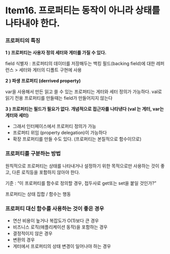# Item16. 프로퍼티는 동작이 아니라 상태를 나타내야 한다.

### 프로퍼티의 특징

**1 ) 프로퍼티는 사용자 정의 세터와 게터를 가질 수 있다.**

field 식별자 : 프로퍼티의 데이터를 저장해두는 백킹 필드(backing field)에 대한 레퍼런스 > 세터와 게터의 디폴트 구현에 사용

**2 ) 파생 프로퍼티 (derrived property)**

var을 사용해서 만든 읽고 쓸 수 있는 프로퍼티는 게터와 세터 정의가 가능하다.
val로 읽기 전용 프로퍼티를 만들때는 field가 만들어지지 않는다

**3 ) 프로퍼티는 필드가 필요가 없다. 개념적으로 접근자를 나타낸다 (val 는 게터, var는 게터와 세터)**

- 그래서 인터페이스에서 프로퍼티 정의가 가능
- 프로퍼티 위임 (property delegation)이 가능하다
- 확장 프로퍼티를 만들 수도 있다. (프로퍼티는 본질적으로 함수이므로)

 

### 프로퍼티를 구분하는 방법

원칙적으로 프로퍼티는 상태를 나타내거나 설정하기 위한 목적으로만 사용하는 것이 좋고, 다른 로직등을 포함하지 않아야 한다.

기준 : “이 프로퍼티를 함수로 정의할 경우, 접두사로 get또는 set을 붙일 것인가?”

프로퍼티는 상태 집합 / 함수는 행동

 

### 프로퍼티 대신 함수를 사용하는 것이 좋은 경우

- 연산 비용이 높거나 복잡도가 O(1)보다 큰 경우
- 비즈니스 로직(애플리케이션 동작)을 포함하는 경우
- 결정적이지 않은 경우
- 변환의 경우
- 게터에서 프로퍼티의 상태 변경이 일어나야 하는 경우